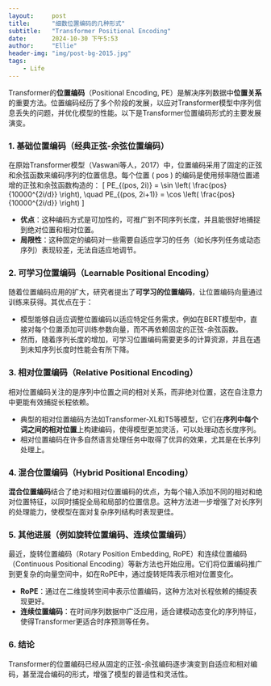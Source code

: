 ```yaml
---
layout:     post
title:      "细数位置编码的几种形式"
subtitle:   "Transformer Positional Encoding"
date:       2024-10-30 下午5:53
author:     "Ellie"
header-img: "img/post-bg-2015.jpg"
tags:
    - Life
---
```

Transformer的**位置编码**（Positional Encoding, PE）是解决序列数据中**位置关系**的重要方法。位置编码经历了多个阶段的发展，以应对Transformer模型中序列信息丢失的问题，并优化模型的性能。以下是Transformer位置编码形式的主要发展演变。

### 1. **基础位置编码（经典正弦-余弦位置编码）**
   在原始Transformer模型（Vaswani等人，2017）中，位置编码采用了固定的正弦和余弦函数来编码序列的位置信息。每个位置 \( pos \) 的编码是使用频率随位置递增的正弦和余弦函数构造的：
   \[
   PE_{(pos, 2i)} = \sin \left( \frac{pos}{10000^{2i/d}} \right), \quad PE_{(pos, 2i+1)} = \cos \left( \frac{pos}{10000^{2i/d}} \right)
   \]
   - **优点**：这种编码方式是可加性的，可推广到不同序列长度，并且能很好地捕捉到绝对位置和相对位置。
   - **局限性**：这种固定的编码对一些需要自适应学习的任务（如长序列任务或动态序列）表现较差，无法自适应地调节。

### 2. **可学习位置编码（Learnable Positional Encoding）**
   随着位置编码应用的扩大，研究者提出了**可学习的位置编码**，让位置编码向量通过训练来获得。其优点在于：
   - 模型能够自适应调整位置编码以适应特定任务需求，例如在BERT模型中，直接对每个位置添加可训练参数向量，而不再依赖固定的正弦-余弦函数。
   - 然而，随着序列长度的增加，可学习位置编码需要更多的计算资源，并且在遇到未知序列长度时性能会有所下降。

### 3. **相对位置编码（Relative Positional Encoding）**
   相对位置编码关注的是序列中位置之间的相对关系，而非绝对位置，这在自注意力中更能有效捕捉长程依赖。
   - 典型的相对位置编码方法如Transformer-XL和T5等模型，它们在**序列中每个词之间的相对位置**上构建编码，使得模型更加灵活，可以处理动态长度序列。
   - 相对位置编码在许多自然语言处理任务中取得了优异的效果，尤其是在长序列处理上。

### 4. **混合位置编码（Hybrid Positional Encoding）**
   **混合位置编码**结合了绝对和相对位置编码的优点，为每个输入添加不同的相对和绝对位置特征，以同时捕捉全局和局部的位置信息。这种方法进一步增强了对长序列的处理能力，使模型在面对复杂序列结构时表现更佳。

### 5. **其他进展（例如旋转位置编码、连续位置编码）**
   最近，旋转位置编码（Rotary Position Embedding, RoPE）和连续位置编码（Continuous Positional Encoding）等新方法也开始应用。它们将位置编码推广到更复杂的向量空间中，如在RoPE中，通过旋转矩阵表示相对位置变化。
   - **RoPE**：通过在二维旋转空间中表示位置编码，这种方法对长程依赖的捕捉表现更好。
   - **连续位置编码**：在时间序列数据中广泛应用，适合建模动态变化的序列特征，使得Transformer更适合时序预测等任务。

### 6. **结论**
   Transformer的位置编码已经从固定的正弦-余弦编码逐步演变到自适应和相对编码，甚至混合编码的形式，增强了模型的普适性和灵活性。
